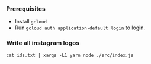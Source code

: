 ### Prerequisites

- Install `gcloud`
- Run `gcloud auth application-default login` to login.

### Write all instagram logos

`cat ids.txt | xargs -L1 yarn node ./src/index.js`
